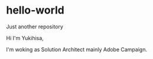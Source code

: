 # hello-world
Just another repository

Hi I'm Yukihisa,

I'm woking as Solution Architect mainly Adobe Campaign.
